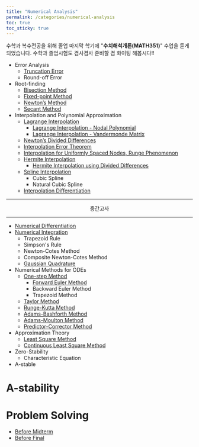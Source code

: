 ```yaml
---
title: "Numerical Analysis"
permalink: /categories/numerical-analysis
toc: true
toc_sticky: true
---
```


수학과 복수전공을 위해 졸업 마지막 학기에 "**수치해석개론(MATH351)**" 수업을 듣게 되었습니다. 수학과 졸업시험도 겸사겸사 준비할 겸 화이팅 해봅시다!!

- Error Analysis
  - [Truncation Error](/2025/03/10/truncation-error/)
  - Round-off Error
- Root-finding
  - [Bisection Method](/2025/03/12/bisection-method/)
  - [Fixed-point Method](/2025/03/12/fixed-point-method/)
  - [Newton’s Method](/2025/03/17/newton-method/)
  - [Secant Method](/2025/03/18/secant-method/)
- Interpolation and Polynomial Approximation
  - [Lagrange Interpolation](/2025/03/19/lagrange-interpolation/)
    - [Lagrange Interpolation - Nodal Polynomial](/2025/03/26/lagrange-interpolation-nodal-interpolation/)
    - [Lagrange Interpolation - Vandermonde Matrix](/2025/03/26/lagrange-interpolation-vandermonde-matrix/)
  - [Newton’s Divided Differences](/2025/03/27/newton-divided-differences/)
  - [Interpolation Error Theorem](/2025/03/29/interpolation-error-theorem/)
  - [Interpolation for Uniformly Spaced Nodes, Runge Phenomenon](/2025/03/30/interpolation-error-for-uniformly-spaced-nodes/)
  - [Hermite Interpolation](/2025/03/31/hermite-interpolation/)
    - [Hermite Interpolation using Divided Differences](/2025/04/02/hermite-interpolation-using-divided-differences/)
  - [Spline Interpolation](/2025/04/02/spline-interpolation/)
    - Cubic Spline
    - Natural Cubic Spline
  - [Interpolation Differentiation](/2025/04/27/interpolation-differentiation/)

<hr/>

<div style="text-align: center">

중간고사

</div>

<hr/>

- [Numerical Differentiation](/2025/04/28/numerical-differentation/)
- [Numerical Integration](/2025/05/04/numerical-integration/)
  - Trapezoid Rule
  - Simpson's Rule
  - Newton-Cotes Method
  - Composite Newton-Cotes Method
  - [Gaussian Quadrature](/2025/05/11/gaussian-quadrature/)
- Numerical Methods for ODEs
  - [One-step Method](/2025/05/12/one-step-method/)
    - [Forward Euler Method](/2025/05/12/euler-method/)
    - Backward Euler Method
    - Trapezoid Method
  - [Taylor Method](/2025/05/12/taylor-method/)
  - [Runge-Kutta Method](/2025/05/13/runge-kutta-method/)
  - [Adams-Bashforth Method](/2025/05/14/adams-bashforth-method/)
  - [Adams-Moulton Method](/2025/05/14/adams-moulton-method/)
  - [Predictor-Corrector Method](/2025/05/15/predictor-corrector-method/)
- Approximation Theory
  - [Least Square Method](/2025/05/17/least-square-method/)
  - [Continuous Least Square Method](/2025/05/18/continuous-least-square-method/)
- Zero-Stability
  - Characteristic Equation
- A-stable


# A-stability

# Problem Solving

- [Before Midterm](/2025/05/01/before-midterm/)
- [Before Final](/2025/05/26/before-midterm/)
